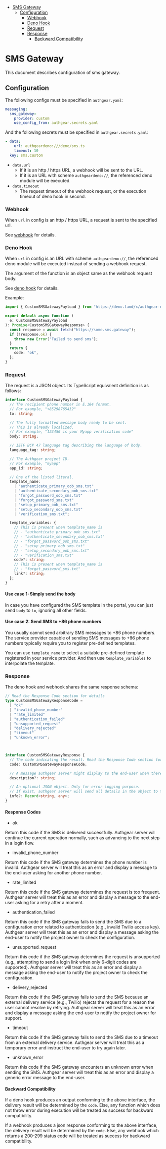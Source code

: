 - [SMS Gateway](#sms-gateway)
  - [Configuration](#configuration)
    - [Webhook](#webhook)
    - [Deno Hook](#deno-hook)
    - [Request](#request)
    - [Response](#response)
      - [Backward Compatibility](#backward-compatibility)

# SMS Gateway

This document describes configuration of sms gateway.

## Configuration

The following configs must be specified in `authgear.yaml`:

```yaml
messaging:
  sms_gateway:
    provider: custom
    use_config_from: authgear.secrets.yaml
```

And the following secrets must be specified in `authgear.secrets.yaml`:

```yaml
- data:
    url: authgeardeno:///deno/sms.ts
    timeout: 10
  key: sms.custom
```

- `data.url`
  - If it is an http / https URL, a webhook will be sent to the URL.
  - If it is an URL with scheme `authgeardeno://`, the referenced deno module will be executed.
- `data.timeout`
  - The request timeout of the webhook request, or the execution timeout of deno hook in second.

### Webhook

When `url` in config is an http / https URL, a request is sent to the specified url.

See [webhook](./hook.md#webhook) for details.

### Deno Hook

When `url` in config is an URL with scheme `authgeardeno://`, the referenced deno module will be executed instead of sending a webhook request.

The argument of the function is an object same as the webhook request body.

See [deno hook](./hook.md#deno-hook) for details.

Example:

```typescript
import { CustomSMSGatewayPayload } from "https://deno.land/x/authgear-deno-hook@0.1.0/mod.ts";

export default async function (
  e: CustomSMSGatewayPayload
): Promise<CustomSMSGatewayResponse> {
  const response = await fetch("https://some.sms.gateway");
  if (!response.ok) {
    throw new Error("Failed to send sms");
  }
  return {
    code: "ok",
  };
}
```

### Request

The request is a JSON object. Its TypeScript equivalent definition is as follows:

```typescript
interface CustomSMSGatewayPayload {
  // The recipient phone number in E.164 format.
  // For example, "+85298765432"
  to: string;

  // The fully formatted message body ready to be sent.
  // This is already localized.
  // For example, "123456 is your Myapp verification code"
  body: string;

  // IETF BCP 47 language tag describing the language of body.
  language_tag: string;

  // The Authgear project ID.
  // For example, "myapp"
  app_id: string;

  // One of the listed literal.
  template_name:
    | "authenticate_primary_oob_sms.txt"
    | "authenticate_secondary_oob_sms.txt"
    | "forgot_password_oob_sms.txt"
    | "forgot_password_sms.txt"
    | "setup_primary_oob_sms.txt"
    | "setup_secondary_oob_sms.txt"
    | "verification_sms.txt";

  template_variables: {
    // This is present when template_name is
    // - "authenticate_primary_oob_sms.txt"
    // - "authenticate_secondary_oob_sms.txt"
    // - "forgot_password_oob_sms.txt"
    // - "setup_primary_oob_sms.txt"
    // - "setup_secondary_oob_sms.txt"
    // - "verification_sms.txt"
    code?: string;
    // This is present when template_name is
    // - "forgot_password_sms.txt"
    link?: string;
  };
}
```

#### Use case 1: Simply send the body

In case you have configured the SMS template in the portal, you can just send `body` to `to`, ignoring all other fields.

#### Use case 2: Send SMS to +86 phone numbers

You usually cannot send arbitrary SMS messages to +86 phone numbers.
The service provider capable of sending SMS messages to +86 phone numbers typically require you to
register pre-defined templates.

You can use `template_name` to select a suitable pre-defined template registered in your service provider.
And then use `template_variables` to interpolate the template.

### Response

The deno hook and webhook shares the same response schema:

```typescript
// Read the Response Code section for details
type CustomSMSGatewayResponseCode =
  | "ok"
  | "invalid_phone_number"
  | "rate_limited"
  | "authentication_failed"
  | "unsupported_request"
  | "delivery_rejected"
  | "timeout"
  | "unknown_error";



interface CustomSMSGatewayResponse {
  // The code indicating the result. Read the Response Code section for details.
  code: CustomSMSGatewayResponseCode;

  // A message authgear server might display to the end-user when there is an error.
  description?: string;

  // An optional JSON object. Only for error logging purpose.
  // If exist, authgear server will send all details in the object to the error logging service (Sentry).
  info?: Record<string, any>;
}
```

#### Response Codes

- ok

Return this code if the SMS is delivered successfully.
Authgear server will continue the current operation normally, such as advancing to the next step in a login flow.

- invalid_phone_number

Return this code if the SMS gateway determines the phone number is invalid.
Authgear server will treat this as an error and display a message to the end-user asking for another phone number.

- rate_limited

Return this code if the SMS gateway determines the request is too frequent.
Authgear server will treat this as an error and display a message to the end-user asking for a retry after a moment.

- authentication_failed

Return this code if the SMS gateway fails to send the SMS due to a configuration error related to authentication (e.g., invalid Twilio access key).
Authgear server will treat this as an error and display a message asking the end-user to notify the project owner to check the configuration.

- unsupported_request

Return this code if the SMS gateway determines the request is unsupported (e.g., attempting to send a login link when only 6-digit codes are supported).
Authgear server will treat this as an error and display a message asking the end-user to notify the project owner to check the configuration.

- delivery_rejected

Return this code if the SMS gateway fails to send the SMS because an external delivery service (e.g., Twilio) rejects the request for a reason the user cannot resolve by retrying.
Authgear server will treat this as an error and display a message asking the end-user to notify the project owner for support.

- timeout

Return this code if the SMS gateway fails to send the SMS due to a timeout from an external delivery service.
Authgear server will treat this as a temporary error and instruct the end-user to try again later.

- unknown_error

Return this code if the SMS gateway encounters an unknown error when sending the SMS.
Authgear server will treat this as an error and display a generic error message to the end-user.

#### Backward Compatibility

If a deno hook produces an output conforming to the above interface, the delivery result will be determined by the `code`. Else, any function which does not throw error during execution will be treated as success for backward compatibility.

If a webhook produces a json response conforming to the above interface, the delivery result will be determined by the `code`. Else, any webhook which returns a 200-299 status code will be treated as success for backward compatibility.
